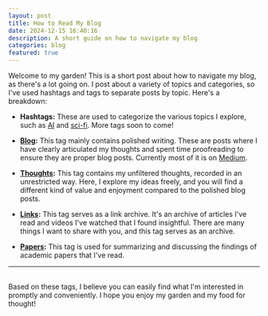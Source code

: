 ```yaml
---
layout: post
title: How to Read My Blog
date: 2024-12-15 16:40:16
description: A short guide on how to navigate my blog
categories: blog
featured: true
---
```


Welcome to my garden! This is a short post about how to navigate my blog, as there's a lot going on. I post about a variety of topics and categories, so I've used hashtags and tags to separate posts by topic. Here's a breakdown:

*   **Hashtags:** These are used to categorize the various topics I explore, such as [AI](https://ht0324.github.io/blog/tag/ai) and [sci-fi](https://ht0324.github.io/blog/tag/sci-fi). More tags soon to come!

*   **[Blog](https://medium.com/@FdForThought):** This tag mainly contains polished writing. These are posts where I have clearly articulated my thoughts and spent time proofreading to ensure they are proper blog posts. Currently most of it is on [Medium](https://medium.com/@FdForThought).

*   **[Thoughts](https://ht0324.github.io/blog/category/thoughts):** This tag contains my unfiltered thoughts, recorded in an unrestricted way. Here, I explore my ideas freely, and you will find a different kind of value and enjoyment compared to the polished blog posts.

*   **[Links](https://ht0324.github.io/blog/category/link):** This tag serves as a link archive. It's an archive of articles I've read and videos I've watched that I found insightful. There are many things I want to share with you, and this tag serves as an archive.

*   **[Papers](https://ht0324.github.io/blog/category/papers):** This tag is used for summarizing and discussing the findings of academic papers that I've read.

---
<br />
Based on these tags, I believe you can easily find what I'm interested in promptly and conveniently. I hope you enjoy my garden and my food for thought!
